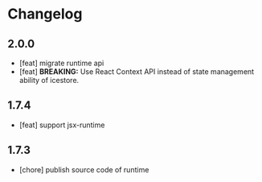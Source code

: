# Changelog

## 2.0.0

- [feat] migrate runtime api
- [feat] **BREAKING:** Use React Context API instead of state management ability of icestore.

## 1.7.4

- [feat] support jsx-runtime

## 1.7.3

- [chore] publish source code of runtime
